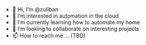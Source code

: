 - 👋 Hi, I’m @zuliban
- 👀 I’m interested in automation in the cloud
- 🌱 I’m currently learning how to automate my home
- 💞️ I’m looking to collaborate on interesting projects
- 📫 How to reach me ... (TBD)

<!---
zuliban/zuliban is a ✨ special ✨ repository because its `README.md` (this file) appears on your GitHub profile.
You can click the Preview link to take a look at your changes.
--->

